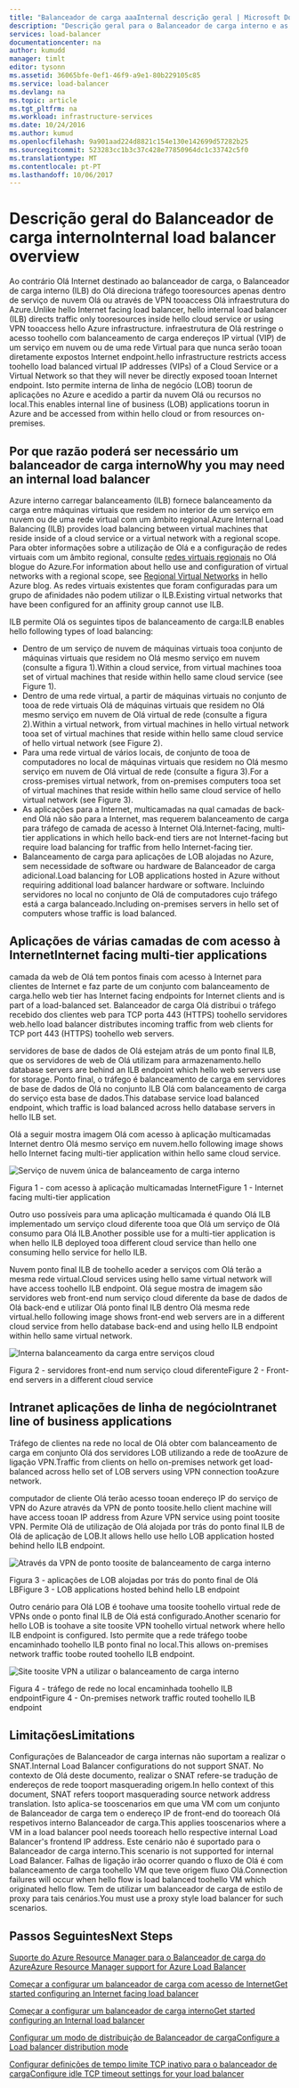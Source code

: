 ```yaml
---
title: "Balanceador de carga aaaInternal descrição geral | Microsoft Docs"
description: "Descrição geral para o Balanceador de carga interno e as respetivas funcionalidades. Como funciona a um balanceador de carga para pontos finais internos do Azure e possíveis cenários tooconfigure"
services: load-balancer
documentationcenter: na
author: kumudd
manager: timlt
editor: tysonn
ms.assetid: 36065bfe-0ef1-46f9-a9e1-80b229105c85
ms.service: load-balancer
ms.devlang: na
ms.topic: article
ms.tgt_pltfrm: na
ms.workload: infrastructure-services
ms.date: 10/24/2016
ms.author: kumud
ms.openlocfilehash: 9a901aad224d8821c154e130e142699d57282b25
ms.sourcegitcommit: 523283cc1b3c37c428e77850964dc1c33742c5f0
ms.translationtype: MT
ms.contentlocale: pt-PT
ms.lasthandoff: 10/06/2017
---
```

# <a name="internal-load-balancer-overview"></a><span data-ttu-id="cf6a9-103">Descrição geral do Balanceador de carga interno</span><span class="sxs-lookup"><span data-stu-id="cf6a9-103">Internal load balancer overview</span></span>

<span data-ttu-id="cf6a9-104">Ao contrário Olá Internet destinado ao balanceador de carga, o Balanceador de carga interno (ILB) do Olá direciona tráfego tooresources apenas dentro de serviço de nuvem Olá ou através de VPN tooaccess Olá infraestrutura do Azure.</span><span class="sxs-lookup"><span data-stu-id="cf6a9-104">Unlike hello Internet facing load balancer, hello internal load balancer (ILB) directs traffic only tooresources inside hello cloud service or using VPN tooaccess hello Azure infrastructure.</span></span> <span data-ttu-id="cf6a9-105">infraestrutura de Olá restringe o acesso toohello com balanceamento de carga endereços IP virtual (VIP) de um serviço em nuvem ou de uma rede Virtual para que nunca serão tooan diretamente expostos Internet endpoint.</span><span class="sxs-lookup"><span data-stu-id="cf6a9-105">hello infrastructure restricts access toohello load balanced virtual IP addresses (VIPs) of a Cloud Service or a Virtual Network so that they will never be directly exposed tooan Internet endpoint.</span></span> <span data-ttu-id="cf6a9-106">Isto permite interna de linha de negócio (LOB) toorun de aplicações no Azure e acedido a partir da nuvem Olá ou recursos no local.</span><span class="sxs-lookup"><span data-stu-id="cf6a9-106">This enables internal line of business (LOB) applications toorun in Azure and be accessed from within hello cloud or from resources on-premises.</span></span>

## <a name="why-you-may-need-an-internal-load-balancer"></a><span data-ttu-id="cf6a9-107">Por que razão poderá ser necessário um balanceador de carga interno</span><span class="sxs-lookup"><span data-stu-id="cf6a9-107">Why you may need an internal load balancer</span></span>

<span data-ttu-id="cf6a9-108">Azure interno carregar balanceamento (ILB) fornece balanceamento da carga entre máquinas virtuais que residem no interior de um serviço em nuvem ou de uma rede virtual com um âmbito regional.</span><span class="sxs-lookup"><span data-stu-id="cf6a9-108">Azure Internal Load Balancing (ILB) provides load balancing between virtual machines that reside inside of a cloud service or a virtual network with a regional scope.</span></span> <span data-ttu-id="cf6a9-109">Para obter informações sobre a utilização de Olá e a configuração de redes virtuais com um âmbito regional, consulte [redes virtuais regionais](https://azure.microsoft.com/blog/2014/05/14/regional-virtual-networks/) no Olá blogue do Azure.</span><span class="sxs-lookup"><span data-stu-id="cf6a9-109">For information about hello use and configuration of virtual networks with a regional scope, see [Regional Virtual Networks](https://azure.microsoft.com/blog/2014/05/14/regional-virtual-networks/) in hello Azure blog.</span></span> <span data-ttu-id="cf6a9-110">As redes virtuais existentes que foram configuradas para um grupo de afinidades não podem utilizar o ILB.</span><span class="sxs-lookup"><span data-stu-id="cf6a9-110">Existing virtual networks that have been configured for an affinity group cannot use ILB.</span></span>

<span data-ttu-id="cf6a9-111">ILB permite Olá os seguintes tipos de balanceamento de carga:</span><span class="sxs-lookup"><span data-stu-id="cf6a9-111">ILB enables hello following types of load balancing:</span></span>

* <span data-ttu-id="cf6a9-112">Dentro de um serviço de nuvem de máquinas virtuais tooa conjunto de máquinas virtuais que residem no Olá mesmo serviço em nuvem (consulte a figura 1).</span><span class="sxs-lookup"><span data-stu-id="cf6a9-112">Within a cloud service, from virtual machines tooa set of virtual machines that reside within hello same cloud service (see Figure 1).</span></span>
* <span data-ttu-id="cf6a9-113">Dentro de uma rede virtual, a partir de máquinas virtuais no conjunto de tooa de rede virtuais Olá de máquinas virtuais que residem no Olá mesmo serviço em nuvem de Olá virtual de rede (consulte a figura 2).</span><span class="sxs-lookup"><span data-stu-id="cf6a9-113">Within a virtual network, from virtual machines in hello virtual network tooa set of virtual machines that reside within hello same cloud service of hello virtual network (see Figure 2).</span></span>
* <span data-ttu-id="cf6a9-114">Para uma rede virtual de vários locais, de conjunto de tooa de computadores no local de máquinas virtuais que residem no Olá mesmo serviço em nuvem de Olá virtual de rede (consulte a figura 3).</span><span class="sxs-lookup"><span data-stu-id="cf6a9-114">For a cross-premises virtual network, from on-premises computers tooa set of virtual machines that reside within hello same cloud service of hello virtual network (see Figure 3).</span></span>
* <span data-ttu-id="cf6a9-115">As aplicações para a Internet, multicamadas na qual camadas de back-end Olá não são para a Internet, mas requerem balanceamento de carga para tráfego de camada de acesso à Internet Olá.</span><span class="sxs-lookup"><span data-stu-id="cf6a9-115">Internet-facing, multi-tier applications in which hello back-end tiers are not Internet-facing but require load balancing for traffic from hello Internet-facing tier.</span></span>
* <span data-ttu-id="cf6a9-116">Balanceamento de carga para aplicações de LOB alojadas no Azure, sem necessidade de software ou hardware de Balanceador de carga adicional.</span><span class="sxs-lookup"><span data-stu-id="cf6a9-116">Load balancing for LOB applications hosted in Azure without requiring additional load balancer hardware or software.</span></span> <span data-ttu-id="cf6a9-117">Incluindo servidores no local no conjunto de Olá de computadores cujo tráfego está a carga balanceado.</span><span class="sxs-lookup"><span data-stu-id="cf6a9-117">Including on-premises servers in hello set of computers whose traffic is load balanced.</span></span>

## <a name="internet-facing-multi-tier-applications"></a><span data-ttu-id="cf6a9-118">Aplicações de várias camadas de com acesso à Internet</span><span class="sxs-lookup"><span data-stu-id="cf6a9-118">Internet facing multi-tier applications</span></span>

<span data-ttu-id="cf6a9-119">camada da web de Olá tem pontos finais com acesso à Internet para clientes de Internet e faz parte de um conjunto com balanceamento de carga.</span><span class="sxs-lookup"><span data-stu-id="cf6a9-119">hello web tier has Internet facing endpoints for Internet clients and is part of a load-balanced set.</span></span> <span data-ttu-id="cf6a9-120">Balanceador de carga Olá distribui o tráfego recebido dos clientes web para TCP porta 443 (HTTPS) toohello servidores web.</span><span class="sxs-lookup"><span data-stu-id="cf6a9-120">hello load balancer  distributes incoming traffic from web clients for TCP port 443 (HTTPS) toohello web servers.</span></span>

<span data-ttu-id="cf6a9-121">servidores de base de dados de Olá estejam atrás de um ponto final ILB, que os servidores de web de Olá utilizam para armazenamento.</span><span class="sxs-lookup"><span data-stu-id="cf6a9-121">hello database servers are behind an ILB endpoint which hello web servers use for storage.</span></span> <span data-ttu-id="cf6a9-122">Ponto final, o tráfego é balanceamento de carga em servidores de base de dados de Olá no conjunto ILB Olá com balanceamento de carga do serviço esta base de dados.</span><span class="sxs-lookup"><span data-stu-id="cf6a9-122">This database service load balanced endpoint, which traffic is load balanced across hello database servers in hello ILB set.</span></span>

<span data-ttu-id="cf6a9-123">Olá a seguir mostra imagem Olá com acesso à aplicação multicamadas Internet dentro Olá mesmo serviço em nuvem.</span><span class="sxs-lookup"><span data-stu-id="cf6a9-123">hello following image shows hello Internet facing multi-tier application within hello same cloud service.</span></span>

![Serviço de nuvem única de balanceamento de carga interno](./media/load-balancer-internal-overview/IC736321.png)

<span data-ttu-id="cf6a9-125">Figura 1 - com acesso à aplicação multicamadas Internet</span><span class="sxs-lookup"><span data-stu-id="cf6a9-125">Figure 1 - Internet facing multi-tier application</span></span>

<span data-ttu-id="cf6a9-126">Outro uso possíveis para uma aplicação multicamada é quando Olá ILB implementado um serviço cloud diferente tooa que Olá um serviço de Olá consumo para Olá ILB.</span><span class="sxs-lookup"><span data-stu-id="cf6a9-126">Another possible use for a multi-tier application is when hello ILB deployed tooa different cloud service than hello one consuming hello service for hello ILB.</span></span>

<span data-ttu-id="cf6a9-127">Nuvem ponto final ILB de toohello aceder a serviços com Olá terão a mesma rede virtual.</span><span class="sxs-lookup"><span data-stu-id="cf6a9-127">Cloud services using hello same virtual network will have access toohello ILB endpoint.</span></span> <span data-ttu-id="cf6a9-128">Olá segue mostra de imagem são servidores web front-end num serviço cloud diferente da base de dados de Olá back-end e utilizar Olá ponto final ILB dentro Olá mesma rede virtual.</span><span class="sxs-lookup"><span data-stu-id="cf6a9-128">hello following image shows front-end web servers are in a different cloud service from hello database back-end and using hello ILB endpoint within hello same virtual network.</span></span>

![Interna balanceamento da carga entre serviços cloud](./media/load-balancer-internal-overview/IC744147.png)

<span data-ttu-id="cf6a9-130">Figura 2 - servidores front-end num serviço cloud diferente</span><span class="sxs-lookup"><span data-stu-id="cf6a9-130">Figure 2 - Front-end servers in a different cloud service</span></span>

## <a name="intranet-line-of-business-applications"></a><span data-ttu-id="cf6a9-131">Intranet aplicações de linha de negócio</span><span class="sxs-lookup"><span data-stu-id="cf6a9-131">Intranet line of business applications</span></span>

<span data-ttu-id="cf6a9-132">Tráfego de clientes na rede no local de Olá obter com balanceamento de carga em conjunto Olá dos servidores LOB utilizando a rede de tooAzure de ligação VPN.</span><span class="sxs-lookup"><span data-stu-id="cf6a9-132">Traffic from clients on hello on-premises network get load-balanced across hello set of LOB servers using VPN connection tooAzure network.</span></span>

<span data-ttu-id="cf6a9-133">computador de cliente Olá terão acesso tooan endereço IP do serviço de VPN do Azure através da VPN de ponto toosite.</span><span class="sxs-lookup"><span data-stu-id="cf6a9-133">hello client machine will have access tooan IP address from Azure VPN service using point toosite VPN.</span></span> <span data-ttu-id="cf6a9-134">Permite Olá de utilização de Olá alojada por trás do ponto final ILB de Olá de aplicação de LOB.</span><span class="sxs-lookup"><span data-stu-id="cf6a9-134">It allows hello use hello LOB application hosted behind hello ILB endpoint.</span></span>

![Através da VPN de ponto toosite de balanceamento de carga interno](./media/load-balancer-internal-overview/IC744148.png)

<span data-ttu-id="cf6a9-136">Figura 3 - aplicações de LOB alojadas por trás do ponto final de Olá LB</span><span class="sxs-lookup"><span data-stu-id="cf6a9-136">Figure 3 - LOB applications hosted behind hello LB endpoint</span></span>

<span data-ttu-id="cf6a9-137">Outro cenário para Olá LOB é toohave uma toosite toohello virtual rede de VPNs onde o ponto final ILB de Olá está configurado.</span><span class="sxs-lookup"><span data-stu-id="cf6a9-137">Another scenario for hello LOB is toohave a site toosite VPN toohello virtual network where hello ILB endpoint is configured.</span></span> <span data-ttu-id="cf6a9-138">Isto permite que a rede tráfego toobe encaminhado toohello ILB ponto final no local.</span><span class="sxs-lookup"><span data-stu-id="cf6a9-138">This allows on-premises network traffic toobe routed toohello ILB endpoint.</span></span>

![Site toosite VPN a utilizar o balanceamento de carga interno](./media/load-balancer-internal-overview/IC744150.png)

<span data-ttu-id="cf6a9-140">Figura 4 - tráfego de rede no local encaminhada toohello ILB endpoint</span><span class="sxs-lookup"><span data-stu-id="cf6a9-140">Figure 4 - On-premises network traffic routed toohello ILB endpoint</span></span>

## <a name="limitations"></a><span data-ttu-id="cf6a9-141">Limitações</span><span class="sxs-lookup"><span data-stu-id="cf6a9-141">Limitations</span></span>

<span data-ttu-id="cf6a9-142">Configurações de Balanceador de carga internas não suportam a realizar o SNAT.</span><span class="sxs-lookup"><span data-stu-id="cf6a9-142">Internal Load Balancer configurations do not support SNAT.</span></span> <span data-ttu-id="cf6a9-143">No contexto de Olá deste documento, realizar o SNAT refere-se tradução de endereços de rede tooport masquerading origem.</span><span class="sxs-lookup"><span data-stu-id="cf6a9-143">In hello context of this document, SNAT refers tooport masquerading source  network address translation.</span></span>  <span data-ttu-id="cf6a9-144">Isto aplica-se tooscenarios em que uma VM com um conjunto de Balanceador de carga tem o endereço IP de front-end do tooreach Olá respetivos interno Balanceador de carga.</span><span class="sxs-lookup"><span data-stu-id="cf6a9-144">This applies tooscenarios where a VM in a load balancer pool needs tooreach hello respective internal Load Balancer's frontend IP address.</span></span> <span data-ttu-id="cf6a9-145">Este cenário não é suportado para o Balanceador de carga interno.</span><span class="sxs-lookup"><span data-stu-id="cf6a9-145">This scenario is not supported for internal Load Balancer.</span></span> <span data-ttu-id="cf6a9-146">Falhas de ligação irão ocorrer quando o fluxo de Olá é com balanceamento de carga toohello VM que teve origem fluxo Olá.</span><span class="sxs-lookup"><span data-stu-id="cf6a9-146">Connection failures will occur when hello flow is load balanced toohello VM which originated hello flow.</span></span> <span data-ttu-id="cf6a9-147">Tem de utilizar um balanceador de carga de estilo de proxy para tais cenários.</span><span class="sxs-lookup"><span data-stu-id="cf6a9-147">You must use a proxy style load balancer for such scenarios.</span></span>

## <a name="next-steps"></a><span data-ttu-id="cf6a9-148">Passos Seguintes</span><span class="sxs-lookup"><span data-stu-id="cf6a9-148">Next Steps</span></span>

[<span data-ttu-id="cf6a9-149">Suporte do Azure Resource Manager para o Balanceador de carga do Azure</span><span class="sxs-lookup"><span data-stu-id="cf6a9-149">Azure Resource Manager support for Azure Load Balancer</span></span>](load-balancer-arm.md)

[<span data-ttu-id="cf6a9-150">Começar a configurar um balanceador de carga com acesso de Internet</span><span class="sxs-lookup"><span data-stu-id="cf6a9-150">Get started configuring an Internet facing load balancer</span></span>](load-balancer-get-started-internet-arm-ps.md)

[<span data-ttu-id="cf6a9-151">Começar a configurar um balanceador de carga interno</span><span class="sxs-lookup"><span data-stu-id="cf6a9-151">Get started configuring an Internal load balancer</span></span>](load-balancer-get-started-ilb-arm-ps.md)

[<span data-ttu-id="cf6a9-152">Configurar um modo de distribuição de Balanceador de carga</span><span class="sxs-lookup"><span data-stu-id="cf6a9-152">Configure a Load balancer distribution mode</span></span>](load-balancer-distribution-mode.md)

[<span data-ttu-id="cf6a9-153">Configurar definições de tempo limite TCP inativo para o balanceador de carga</span><span class="sxs-lookup"><span data-stu-id="cf6a9-153">Configure idle TCP timeout settings for your load balancer</span></span>](load-balancer-tcp-idle-timeout.md)
